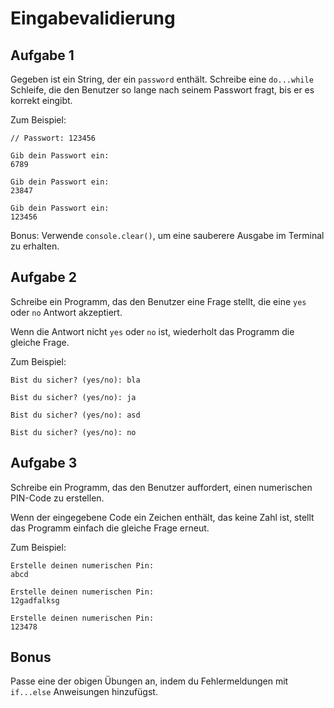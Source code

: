 # Eingabevalidierung

## Aufgabe 1

Gegeben ist ein String, der ein `password` enthält. Schreibe eine `do...while` Schleife, die den Benutzer so lange nach seinem Passwort fragt, bis er es korrekt eingibt.

Zum Beispiel:

```plaintext
// Passwort: 123456

Gib dein Passwort ein:
6789

Gib dein Passwort ein:
23847

Gib dein Passwort ein:
123456
```

Bonus: Verwende `console.clear()`, um eine sauberere Ausgabe im Terminal zu erhalten.

## Aufgabe 2

Schreibe ein Programm, das den Benutzer eine Frage stellt, die eine `yes` oder `no` Antwort akzeptiert.

Wenn die Antwort nicht `yes` oder `no` ist, wiederholt das Programm die gleiche Frage.

Zum Beispiel:

```plaintext
Bist du sicher? (yes/no): bla

Bist du sicher? (yes/no): ja

Bist du sicher? (yes/no): asd

Bist du sicher? (yes/no): no
```

## Aufgabe 3

Schreibe ein Programm, das den Benutzer auffordert, einen numerischen PIN-Code zu erstellen.

Wenn der eingegebene Code ein Zeichen enthält, das keine Zahl ist, stellt das Programm einfach die gleiche Frage erneut.

Zum Beispiel:

```plaintext
Erstelle deinen numerischen Pin:
abcd

Erstelle deinen numerischen Pin:
12gadfalksg

Erstelle deinen numerischen Pin:
123478
```

## Bonus

Passe eine der obigen Übungen an, indem du Fehlermeldungen mit `if...else` Anweisungen hinzufügst.